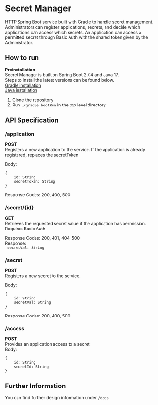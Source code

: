 # Secret Manager
HTTP Spring Boot service built with Gradle to handle secret management. Administrators can register applications, secrets, and decide which applications can access which secrets. An application can access a permitted secret through Basic Auth with the shared token given by the Administrator.   

## How to run
**Preinstallation**  
Secret Manager is built on Spring Boot 2.7.4 and Java 17.  
Steps to install the latest versions can be found below.   
[Gradle installation](https://gradle.org/install/)   
[Java installation](https://www.oracle.com/java/technologies/downloads/)

1. Clone the repository
2. Run `./gradle bootRun` in the top level directory

## API Specification
### /application
**POST**  
Registers a new application to the service. If the application is already registered, replaces the secretToken  

Body:
```
{  
    id: String  
    secretToken: String  
}  
```
Response Codes: 200, 400, 500

### /secret/{id}
**GET**  
Retrieves the requested secret value if the application has permission. Requires Basic Auth

Response Codes: 200, 401, 404, 500  
Response:   
``` secretVal: String```

### /secret
**POST**  
Registers a new secret to the service.

Body:
```
{  
    id: String  
    secretVal: String  
}  
```


Response Codes: 200, 400, 500

### /access
**POST**  
Provides an application access to a secret  
Body:

```
{
    id: String
    secretId: String
}
```

## Further Information
You can find further design information under `/docs`

